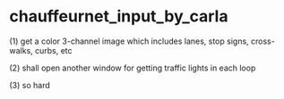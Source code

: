 # chauffeurnet_input_by_carla


(1) get a color 3-channel image which includes lanes, stop signs, cross-walks, curbs, etc


(2) shall open another window for getting traffic lights in each loop


(3) so hard

